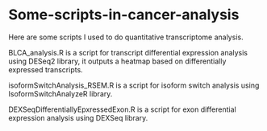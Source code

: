 # Some-scripts-in-cancer-analysis
Here are some scripts I used to do quantitative transcriptome analysis. 


BLCA_analysis.R is a script for transcript differential expression analysis using DESeq2 library, it outputs a heatmap based on differentially expressed transcripts.

isoformSwitchAnalysis_RSEM.R is a script for isoform switch analysis using IsoformSwitchAnalyzeR library.

DEXSeqDifferentiallyEpxressedExon.R is a script for exon differential expression analysis using DEXSeq library.
